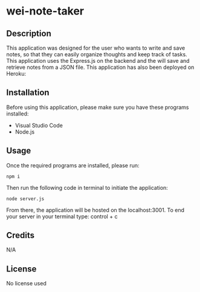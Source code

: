 # wei-note-taker

## Description

This application was designed for the user who wants to write and save notes, so that they can easily organize thoughts and keep track of tasks. This application uses the Express.js on the backend and the will save and retrieve notes from a JSON file. This application has also been deployed on Heroku:

## Installation

Before using this application, please make sure you have these programs installed:

- Visual Studio Code
- Node.js

## Usage

Once the required programs are installed, please run:

```
npm i
```

Then run the following code in terminal to initiate the application:

```
node server.js
```

From there, the application will be hosted on the localhost:3001. To end your server in your terminal type: control + c

## Credits

N/A

## License

No license used
